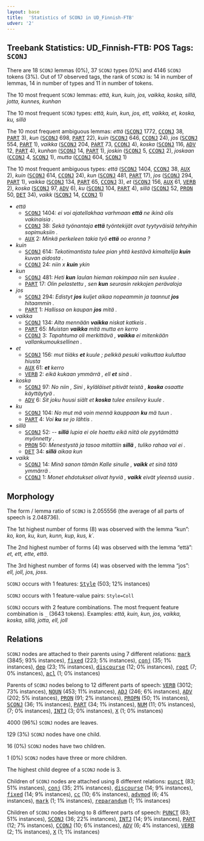```yaml
---
layout: base
title:  'Statistics of SCONJ in UD_Finnish-FTB'
udver: '2'
---
```


## Treebank Statistics: UD_Finnish-FTB: POS Tags: `SCONJ`

There are 18 `SCONJ` lemmas (0%), 37 `SCONJ` types (0%) and 4146 `SCONJ` tokens (3%).
Out of 17 observed tags, the rank of `SCONJ` is: 14 in number of lemmas, 14 in number of types and 11 in number of tokens.

The 10 most frequent `SCONJ` lemmas: <em>että, kun, kuin, jos, vaikka, koska, sillä, jotta, kunnes, kunhan</em>

The 10 most frequent `SCONJ` types:  <em>että, kuin, kun, jos, ett, vaikka, et, koska, ku, sillä</em>

The 10 most frequent ambiguous lemmas: <em>että</em> (<tt><a href="fi_ftb-pos-SCONJ.html">SCONJ</a></tt> 1772, <tt><a href="fi_ftb-pos-CCONJ.html">CCONJ</a></tt> 38, <tt><a href="fi_ftb-pos-PART.html">PART</a></tt> 3), <em>kun</em> (<tt><a href="fi_ftb-pos-SCONJ.html">SCONJ</a></tt> 698, <tt><a href="fi_ftb-pos-PART.html">PART</a></tt> 22), <em>kuin</em> (<tt><a href="fi_ftb-pos-SCONJ.html">SCONJ</a></tt> 646, <tt><a href="fi_ftb-pos-CCONJ.html">CCONJ</a></tt> 24), <em>jos</em> (<tt><a href="fi_ftb-pos-SCONJ.html">SCONJ</a></tt> 554, <tt><a href="fi_ftb-pos-PART.html">PART</a></tt> 1), <em>vaikka</em> (<tt><a href="fi_ftb-pos-SCONJ.html">SCONJ</a></tt> 204, <tt><a href="fi_ftb-pos-PART.html">PART</a></tt> 73, <tt><a href="fi_ftb-pos-CCONJ.html">CCONJ</a></tt> 4), <em>koska</em> (<tt><a href="fi_ftb-pos-SCONJ.html">SCONJ</a></tt> 116, <tt><a href="fi_ftb-pos-ADV.html">ADV</a></tt> 12, <tt><a href="fi_ftb-pos-PART.html">PART</a></tt> 4), <em>kunhan</em> (<tt><a href="fi_ftb-pos-SCONJ.html">SCONJ</a></tt> 14, <tt><a href="fi_ftb-pos-PART.html">PART</a></tt> 1), <em>joskin</em> (<tt><a href="fi_ftb-pos-SCONJ.html">SCONJ</a></tt> 5, <tt><a href="fi_ftb-pos-CCONJ.html">CCONJ</a></tt> 2), <em>joskaan</em> (<tt><a href="fi_ftb-pos-CCONJ.html">CCONJ</a></tt> 4, <tt><a href="fi_ftb-pos-SCONJ.html">SCONJ</a></tt> 1), <em>mutta</em> (<tt><a href="fi_ftb-pos-CCONJ.html">CCONJ</a></tt> 604, <tt><a href="fi_ftb-pos-SCONJ.html">SCONJ</a></tt> 1)

The 10 most frequent ambiguous types:  <em>että</em> (<tt><a href="fi_ftb-pos-SCONJ.html">SCONJ</a></tt> 1404, <tt><a href="fi_ftb-pos-CCONJ.html">CCONJ</a></tt> 38, <tt><a href="fi_ftb-pos-AUX.html">AUX</a></tt> 2), <em>kuin</em> (<tt><a href="fi_ftb-pos-SCONJ.html">SCONJ</a></tt> 614, <tt><a href="fi_ftb-pos-CCONJ.html">CCONJ</a></tt> 24), <em>kun</em> (<tt><a href="fi_ftb-pos-SCONJ.html">SCONJ</a></tt> 481, <tt><a href="fi_ftb-pos-PART.html">PART</a></tt> 17), <em>jos</em> (<tt><a href="fi_ftb-pos-SCONJ.html">SCONJ</a></tt> 294, <tt><a href="fi_ftb-pos-PART.html">PART</a></tt> 1), <em>vaikka</em> (<tt><a href="fi_ftb-pos-SCONJ.html">SCONJ</a></tt> 134, <tt><a href="fi_ftb-pos-PART.html">PART</a></tt> 65, <tt><a href="fi_ftb-pos-CCONJ.html">CCONJ</a></tt> 3), <em>et</em> (<tt><a href="fi_ftb-pos-SCONJ.html">SCONJ</a></tt> 156, <tt><a href="fi_ftb-pos-AUX.html">AUX</a></tt> 61, <tt><a href="fi_ftb-pos-VERB.html">VERB</a></tt> 2), <em>koska</em> (<tt><a href="fi_ftb-pos-SCONJ.html">SCONJ</a></tt> 97, <tt><a href="fi_ftb-pos-ADV.html">ADV</a></tt> 6), <em>ku</em> (<tt><a href="fi_ftb-pos-SCONJ.html">SCONJ</a></tt> 104, <tt><a href="fi_ftb-pos-PART.html">PART</a></tt> 4), <em>sillä</em> (<tt><a href="fi_ftb-pos-SCONJ.html">SCONJ</a></tt> 52, <tt><a href="fi_ftb-pos-PRON.html">PRON</a></tt> 50, <tt><a href="fi_ftb-pos-DET.html">DET</a></tt> 34), <em>vaikk</em> (<tt><a href="fi_ftb-pos-SCONJ.html">SCONJ</a></tt> 14, <tt><a href="fi_ftb-pos-CCONJ.html">CCONJ</a></tt> 1)


* <em>että</em>
  * <tt><a href="fi_ftb-pos-SCONJ.html">SCONJ</a></tt> 1404: <em>ei voi ajatellakhaa varhmaan <b>että</b> ne ikinä olis vakinaisia .</em>
  * <tt><a href="fi_ftb-pos-CCONJ.html">CCONJ</a></tt> 38: <em>Sekä työnantaja <b>että</b> työntekijät ovat tyytyväisiä tehtyihin sopimuksiin .</em>
  * <tt><a href="fi_ftb-pos-AUX.html">AUX</a></tt> 2: <em>Minkä perkeleen takia työ <b>että</b> oo eronna ?</em>
* <em>kuin</em>
  * <tt><a href="fi_ftb-pos-SCONJ.html">SCONJ</a></tt> 614: <em>Tekotimantista tulee pian yhtä kestävä kimaltelija <b>kuin</b> kuvan aidosta .</em>
  * <tt><a href="fi_ftb-pos-CCONJ.html">CCONJ</a></tt> 24: <em>niin x <b>kuin</b> ykin</em>
* <em>kun</em>
  * <tt><a href="fi_ftb-pos-SCONJ.html">SCONJ</a></tt> 481: <em>Heti <b>kun</b> laulan hieman rokimpaa niin sen kuulee .</em>
  * <tt><a href="fi_ftb-pos-PART.html">PART</a></tt> 17: <em>Olin pelastettu , sen <b>kun</b> seurasin rekkojen perävaloja</em>
* <em>jos</em>
  * <tt><a href="fi_ftb-pos-SCONJ.html">SCONJ</a></tt> 294: <em>Edistyt <b>jos</b> kuljet aikaa nopeammin ja taannut <b>jos</b> hitaammin .</em>
  * <tt><a href="fi_ftb-pos-PART.html">PART</a></tt> 1: <em>Hallissa on kaupan <b>jos</b> mitä .</em>
* <em>vaikka</em>
  * <tt><a href="fi_ftb-pos-SCONJ.html">SCONJ</a></tt> 134: <em>Alta mennään <b>vaikka</b> niskat katkeis .</em>
  * <tt><a href="fi_ftb-pos-PART.html">PART</a></tt> 65: <em>Muistan <b>vaikka</b> mitä mutta en kerro</em>
  * <tt><a href="fi_ftb-pos-CCONJ.html">CCONJ</a></tt> 3: <em>Tapahtuma oli merkittävä , <b>vaikka</b> ei mitenkään vallankumouksellinen .</em>
* <em>et</em>
  * <tt><a href="fi_ftb-pos-SCONJ.html">SCONJ</a></tt> 156: <em>mut tiiäks <b>et</b> kuule ; pelkkä pesuki vaikuttaa kuluttaa hiusta</em>
  * <tt><a href="fi_ftb-pos-AUX.html">AUX</a></tt> 61: <em><b>et</b> kerro</em>
  * <tt><a href="fi_ftb-pos-VERB.html">VERB</a></tt> 2: <em>eikä kukaan ymmärrä , ell <b>et</b> sinä .</em>
* <em>koska</em>
  * <tt><a href="fi_ftb-pos-SCONJ.html">SCONJ</a></tt> 97: <em>No niin , Sini , kyläläiset pitivät teistä , <b>koska</b> osaatte käyttäytyä .</em>
  * <tt><a href="fi_ftb-pos-ADV.html">ADV</a></tt> 6: <em>Sit joku huusi siält et <b>koska</b> tulee ensilevy kuule .</em>
* <em>ku</em>
  * <tt><a href="fi_ftb-pos-SCONJ.html">SCONJ</a></tt> 104: <em>No mut mä voin mennä kauppaan <b>ku</b> mä tuun .</em>
  * <tt><a href="fi_ftb-pos-PART.html">PART</a></tt> 4: <em>Voi <b>ku</b> se jo lähtis .</em>
* <em>sillä</em>
  * <tt><a href="fi_ftb-pos-SCONJ.html">SCONJ</a></tt> 52: <em>-- <b>sillä</b> lupia ei ole haettu eikä niitä ole pyytämättä myönnetty .</em>
  * <tt><a href="fi_ftb-pos-PRON.html">PRON</a></tt> 50: <em>Menestystä ja tasoa mitattiin <b>sillä</b> , tuliko rahaa vai ei .</em>
  * <tt><a href="fi_ftb-pos-DET.html">DET</a></tt> 34: <em><b>sillä</b> aikaa kun</em>
* <em>vaikk</em>
  * <tt><a href="fi_ftb-pos-SCONJ.html">SCONJ</a></tt> 14: <em>Minä sanon tämän Kalle sinulle , <b>vaikk</b> et sinä tätä ymmärrä .</em>
  * <tt><a href="fi_ftb-pos-CCONJ.html">CCONJ</a></tt> 1: <em>Monet ehdotukset olivat hyviä , <b>vaikk</b> eivät yleensä uusia .</em>

## Morphology

The form / lemma ratio of `SCONJ` is 2.055556 (the average of all parts of speech is 2.048736).

The 1st highest number of forms (8) was observed with the lemma “kun”: <em>ko, kon, ku, kun, kunn, kup, kus, k´</em>.

The 2nd highest number of forms (4) was observed with the lemma “että”: <em>et, ett, ette, että</em>.

The 3rd highest number of forms (4) was observed with the lemma “jos”: <em>ell, joll, jos, joss</em>.

`SCONJ` occurs with 1 features: <tt><a href="fi_ftb-feat-Style.html">Style</a></tt> (503; 12% instances)

`SCONJ` occurs with 1 feature-value pairs: `Style=Coll`

`SCONJ` occurs with 2 feature combinations.
The most frequent feature combination is `_` (3643 tokens).
Examples: <em>että, kuin, kun, jos, vaikka, koska, sillä, jotta, ell, joll</em>


## Relations

`SCONJ` nodes are attached to their parents using 7 different relations: <tt><a href="fi_ftb-dep-mark.html">mark</a></tt> (3845; 93% instances), <tt><a href="fi_ftb-dep-fixed.html">fixed</a></tt> (223; 5% instances), <tt><a href="fi_ftb-dep-conj.html">conj</a></tt> (35; 1% instances), <tt><a href="fi_ftb-dep-dep.html">dep</a></tt> (23; 1% instances), <tt><a href="fi_ftb-dep-discourse.html">discourse</a></tt> (12; 0% instances), <tt><a href="fi_ftb-dep-root.html">root</a></tt> (7; 0% instances), <tt><a href="fi_ftb-dep-acl.html">acl</a></tt> (1; 0% instances)

Parents of `SCONJ` nodes belong to 12 different parts of speech: <tt><a href="fi_ftb-pos-VERB.html">VERB</a></tt> (3012; 73% instances), <tt><a href="fi_ftb-pos-NOUN.html">NOUN</a></tt> (453; 11% instances), <tt><a href="fi_ftb-pos-ADJ.html">ADJ</a></tt> (246; 6% instances), <tt><a href="fi_ftb-pos-ADV.html">ADV</a></tt> (202; 5% instances), <tt><a href="fi_ftb-pos-PRON.html">PRON</a></tt> (91; 2% instances), <tt><a href="fi_ftb-pos-PROPN.html">PROPN</a></tt> (50; 1% instances), <tt><a href="fi_ftb-pos-SCONJ.html">SCONJ</a></tt> (36; 1% instances), <tt><a href="fi_ftb-pos-PART.html">PART</a></tt> (34; 1% instances), <tt><a href="fi_ftb-pos-NUM.html">NUM</a></tt> (11; 0% instances),  (7; 0% instances), <tt><a href="fi_ftb-pos-INTJ.html">INTJ</a></tt> (3; 0% instances), <tt><a href="fi_ftb-pos-X.html">X</a></tt> (1; 0% instances)

4000 (96%) `SCONJ` nodes are leaves.

129 (3%) `SCONJ` nodes have one child.

16 (0%) `SCONJ` nodes have two children.

1 (0%) `SCONJ` nodes have three or more children.

The highest child degree of a `SCONJ` node is 3.

Children of `SCONJ` nodes are attached using 8 different relations: <tt><a href="fi_ftb-dep-punct.html">punct</a></tt> (83; 51% instances), <tt><a href="fi_ftb-dep-conj.html">conj</a></tt> (35; 21% instances), <tt><a href="fi_ftb-dep-discourse.html">discourse</a></tt> (14; 9% instances), <tt><a href="fi_ftb-dep-fixed.html">fixed</a></tt> (14; 9% instances), <tt><a href="fi_ftb-dep-cc.html">cc</a></tt> (10; 6% instances), <tt><a href="fi_ftb-dep-advmod.html">advmod</a></tt> (6; 4% instances), <tt><a href="fi_ftb-dep-mark.html">mark</a></tt> (1; 1% instances), <tt><a href="fi_ftb-dep-reparandum.html">reparandum</a></tt> (1; 1% instances)

Children of `SCONJ` nodes belong to 8 different parts of speech: <tt><a href="fi_ftb-pos-PUNCT.html">PUNCT</a></tt> (83; 51% instances), <tt><a href="fi_ftb-pos-SCONJ.html">SCONJ</a></tt> (36; 22% instances), <tt><a href="fi_ftb-pos-INTJ.html">INTJ</a></tt> (14; 9% instances), <tt><a href="fi_ftb-pos-PART.html">PART</a></tt> (12; 7% instances), <tt><a href="fi_ftb-pos-CCONJ.html">CCONJ</a></tt> (10; 6% instances), <tt><a href="fi_ftb-pos-ADV.html">ADV</a></tt> (6; 4% instances), <tt><a href="fi_ftb-pos-VERB.html">VERB</a></tt> (2; 1% instances), <tt><a href="fi_ftb-pos-X.html">X</a></tt> (1; 1% instances)

